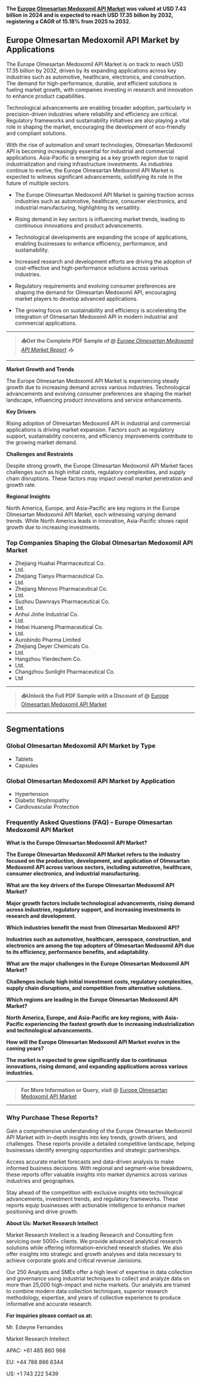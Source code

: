<p><strong>The <a href="https://www.marketresearchintellect.com/download-sample/?rid=942100&amp;utm_source=Pulse-April-Europe&amp;utm_medium=852">Europe Olmesartan Medoxomil API Market</a> was valued at USD 7.43 billion in 2024 and is expected to reach USD 17.35 billion by 2032, registering a CAGR of 15.18% from 2025 to 2032.</strong></p><h2>Europe Olmesartan Medoxomil API Market by Applications&nbsp;</h2><p><p>The Europe Olmesartan Medoxomil API Market is on track to reach USD 17.35 billion by 2032, driven by its expanding applications across key industries such as automotive, healthcare, electronics, and construction. The demand for high-performance, durable, and efficient solutions is fueling market growth, with companies investing in research and innovation to enhance product capabilities.</p><p>Technological advancements are enabling broader adoption, particularly in precision-driven industries where reliability and efficiency are critical. Regulatory frameworks and sustainability initiatives are also playing a vital role in shaping the market, encouraging the development of eco-friendly and compliant solutions.</p><p>With the rise of automation and smart technologies, Olmesartan Medoxomil API is becoming increasingly essential for industrial and commercial applications. Asia-Pacific is emerging as a key growth region due to rapid industrialization and rising infrastructure investments. As industries continue to evolve, the Europe Olmesartan Medoxomil API Market is expected to witness significant advancements, solidifying its role in the future of multiple sectors.</p></p><ul><li><p>The Europe Olmesartan Medoxomil API Market is gaining traction across industries such as automotive, healthcare, consumer electronics, and industrial manufacturing, highlighting its versatility.</p></li><li><p>Rising demand in key sectors is influencing market trends, leading to continuous innovations and product advancements.</p></li><li><p>Technological developments are expanding the scope of applications, enabling businesses to enhance efficiency, performance, and sustainability.</p></li><li><p>Increased research and development efforts are driving the adoption of cost-effective and high-performance solutions across various industries.</p></li><li><p>Regulatory requirements and evolving consumer preferences are shaping the demand for Olmesartan Medoxomil API, encouraging market players to develop advanced applications.</p></li><li><p>The growing focus on sustainability and efficiency is accelerating the integration of Olmesartan Medoxomil API in modern industrial and commercial applications.</p></li></ul><hr /><blockquote><p><strong><span class="font-[700]">📥Get the Complete PDF Sample of @ </span></strong><em><span class="font-[700]"><a href="https://www.marketresearchintellect.com/download-sample/?rid=942100&amp;utm_source=Pulse-April-Europe&amp;utm_medium=852" target="_blank" data-tracking-control-name="article-ssr-frontend-pulse_little-text-block" data-tracking-will-navigate="" data-test-link="">Europe Olmesartan Medoxomil API Market Report</a>&nbsp;📥</span></em></p></blockquote><hr /><p class="" data-start="77" data-end="360"><strong data-start="77" data-end="105">Market Growth and Trends</strong></p><p class="" data-start="77" data-end="360">The Europe Olmesartan Medoxomil API Market is experiencing steady growth due to increasing demand across various industries. Technological advancements and evolving consumer preferences are shaping the market landscape, influencing product innovations and service enhancements.</p><p class="" data-start="362" data-end="606"><strong data-start="362" data-end="377">Key Drivers</strong></p><p class="" data-start="362" data-end="606">Rising adoption of Olmesartan Medoxomil API in industrial and commercial applications is driving market expansion. Factors such as regulatory support, sustainability concerns, and efficiency improvements contribute to the growing market demand.</p><p class="" data-start="608" data-end="849"><strong data-start="608" data-end="637">Challenges and Restraints</strong></p><p class="" data-start="608" data-end="849">Despite strong growth, the Europe Olmesartan Medoxomil API Market faces challenges such as high initial costs, regulatory complexities, and supply chain disruptions. These factors may impact overall market penetration and growth rate.</p><p class="" data-start="851" data-end="1095"><strong data-start="851" data-end="872">Regional Insights</strong></p><p class="" data-start="851" data-end="1095">North America, Europe, and Asia-Pacific are key regions in the Europe Olmesartan Medoxomil API Market, each witnessing varying demand trends. While North America leads in innovation, Asia-Pacific shows rapid growth due to increasing investments.</p><p><h3>Top Companies Shaping the Global Olmesartan Medoxomil API Market </h3><ul><li>Zhejiang Huahai Pharmaceutical Co.</li><li>Ltd.</li><li>Zhejiang Tianyu Pharmaceutical Co.</li><li>Ltd.</li><li>Zhejiang Menovo Pharmaceutical Co.</li><li>Ltd.</li><li>Suzhou Dawnrays Pharmaceutical Co.</li><li>Ltd.</li><li>Anhui Jinhe Industrial Co.</li><li>Ltd.</li><li>Hebei Huaneng Pharmaceutical Co.</li><li>Ltd.</li><li>Aurobindo Pharma Limited</li><li>Zhejiang Deyer Chemicals Co.</li><li>Ltd.</li><li>Hangzhou Yierdechem Co.</li><li>Ltd.</li><li>Changzhou Sunlight Pharmaceutical Co.</li><li>Ltd</li></ul></p><hr /><blockquote><p><strong>📥Unlock the Full PDF Sample with a Discount of @</strong> <a href="https://www.marketresearchintellect.com/ask-for-discount/?rid=942100&amp;utm_source=Pulse-April-Europe&amp;utm_medium=852">Europe Olmesartan Medoxomil API Market</a></p></blockquote><hr /><p><h2>Segmentations</h2><h3>Global Olmesartan Medoxomil API Market by Type</h3><ul><li>Tablets</li><li>Capsules</li></ul><h3>Global Olmesartan Medoxomil API Market by Application</h3><ul><li>Hypertension</li><li>Diabetic Nephropathy</li><li>Cardiovascular Protection</li></ul></p><h3><strong>Frequently Asked Questions (FAQ) &ndash; Europe Olmesartan Medoxomil API Market</strong></h3><p><strong>What is the Europe Olmesartan Medoxomil API Market?</strong></p><p><strong>The Europe Olmesartan Medoxomil API Market refers to the industry focused on the production, development, and application of Olmesartan Medoxomil API across various sectors, including automotive, healthcare, consumer electronics, and industrial manufacturing.</strong></p><p><strong>What are the key drivers of the Europe Olmesartan Medoxomil API Market?</strong></p><p><strong>Major growth factors include technological advancements, rising demand across industries, regulatory support, and increasing investments in research and development.</strong></p><p><strong>Which industries benefit the most from Olmesartan Medoxomil API?</strong></p><p><strong>Industries such as automotive, healthcare, aerospace, construction, and electronics are among the top adopters of Olmesartan Medoxomil API due to its efficiency, performance benefits, and adaptability.</strong></p><p><strong>What are the major challenges in the Europe Olmesartan Medoxomil API Market?</strong></p><p><strong>Challenges include high initial investment costs, regulatory complexities, supply chain disruptions, and competition from alternative solutions.</strong></p><p><strong>Which regions are leading in the Europe Olmesartan Medoxomil API Market?</strong></p><p><strong>North America, Europe, and Asia-Pacific are key regions, with Asia-Pacific experiencing the fastest growth due to increasing industrialization and technological advancements.</strong></p><p><strong>How will the Europe Olmesartan Medoxomil API Market evolve in the coming years?</strong></p><p><strong>The market is expected to grow significantly due to continuous innovations, rising demand, and expanding applications across various industries.</strong></p><hr /><blockquote><p><span class="font-[700]"><strong>For More Information or Query, visit&nbsp;@</strong>&nbsp;</span><span class="font-[700]"><a href="https://www.marketresearchintellect.com/product/global-olmesartan-medoxomil-api-market/?utm_source=Linkedin&utm_medium=852" target="_blank" data-tracking-control-name="article-ssr-frontend-pulse_little-text-block" data-tracking-will-navigate="" data-test-link="">Europe Olmesartan Medoxomil API Market</a></span></p></blockquote><hr /><h3><strong data-start="0" data-end="31">Why Purchase These Reports?</strong></h3><p class="" data-start="35" data-end="297">Gain a comprehensive understanding of the Europe Olmesartan Medoxomil API Market with in-depth insights into key trends, growth drivers, and challenges. These reports provide a detailed competitive landscape, helping businesses identify emerging opportunities and strategic partnerships.</p><p class="" data-start="299" data-end="540">Access accurate market forecasts and data-driven analysis to make informed business decisions. With regional and segment-wise breakdowns, these reports offer valuable insights into market dynamics across various industries and geographies.</p><p class="" data-start="542" data-end="784">Stay ahead of the competition with exclusive insights into technological advancements, investment trends, and regulatory frameworks. These reports equip businesses with actionable intelligence to enhance market positioning and drive growth.</p><p><strong><span class="font-[700]">About Us: Market Research Intellect</span></strong></p><p><span class="">Market Research Intellect is a leading Research and Consulting firm servicing over 5000+ clients. We provide advanced analytical research solutions while offering information-enriched research studies.&nbsp;</span>We also offer insights into strategic and growth analyses and data necessary to achieve corporate goals and critical revenue Janisions.</p><p><span class="">Our 250 Analysts and SMEs offer a high level of expertise in data collection and governance using industrial techniques to collect and analyze data on more than 25,000 high-impact and niche markets. Our analysts are trained to combine modern data collection techniques, superior research methodology, expertise, and years of collective experience to produce informative and accurate research.</span></p><p><strong>For inquiries please contact us at:</strong></p><p>Mr. Edwyne Fernandes</p><p>Market Research Intellect</p><p>APAC: +61 485 860 968</p><p>EU: +44 788 886 6344</p><p>US: +1 743 222 5439</p>